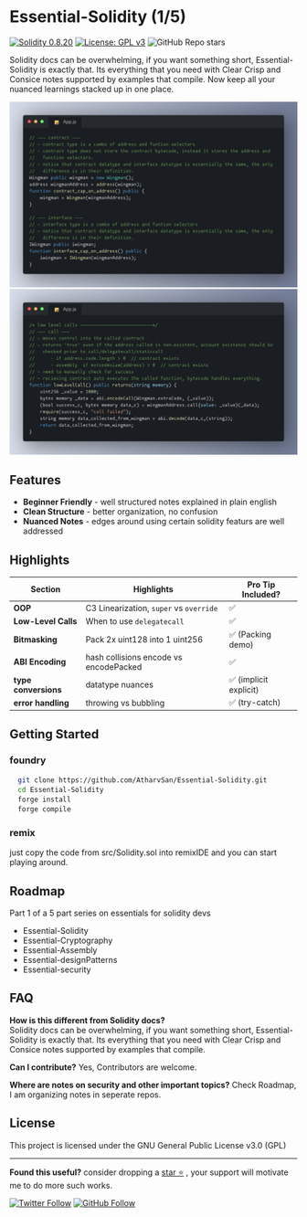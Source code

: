 # Essential-Solidity (1/5) 

[![Solidity 0.8.20](https://img.shields.io/badge/Solidity-0.8.20-363636?logo=solidity)](https://soliditylang.org)
[![License: GPL v3](https://img.shields.io/badge/License-GPL%20v3-blue.svg)](https://www.gnu.org/licenses/gpl-3.0.html)
![GitHub Repo stars](https://img.shields.io/github/stars/AtharvSan/Solidity)


Solidity docs can be overwhelming, if you want something short, Essential-Solidity is exactly that. Its everything that you need with Clear Crisp and Consice notes supported by examples that compile. Now keep all your nuanced learnings stacked up in one place.

![contract interface example](./types.png)
![call example](./call.png)


## Features

- **Beginner Friendly** - well structured notes explained in plain english
- **Clean Structure** - better organization, no confusion
- **Nuanced Notes** - edges around using certain solidity featurs are well addressed


## Highlights

| Section               | Highlights                          | Pro Tip Included? |
|-----------------------|-------------------------------------|-------------------|
| **OOP**               | C3 Linearization, `super` vs `override` | ✅            |
| **Low-Level Calls**   | When to use `delegatecall`          | ✅                |
| **Bitmasking**        | Pack 2x uint128 into 1 uint256      | ✅ (Packing demo) |
| **ABI Encoding**      | hash collisions encode vs encodePacked | ✅           |
| **type conversions**  | datatype nuances                    | ✅ (implicit explicit)|
| **error handling**    | throwing vs bubbling                | ✅ (try-catch)    |


## Getting Started
### foundry
```bash
  git clone https://github.com/AtharvSan/Essential-Solidity.git
  cd Essential-Solidity
  forge install
  forge compile
```
### remix 
just copy the code from src/Solidity.sol into remixIDE and you can start playing around.

## Roadmap
Part 1 of a 5 part series on essentials for solidity devs
- Essential-Solidity
- Essential-Cryptography
- Essential-Assembly
- Essential-designPatterns
- Essential-security

## FAQ

**How is this different from Solidity docs?**  
Solidity docs can be overwhelming, if you want something short, Essential-Solidity is exactly that. Its everything that you need with Clear Crisp and Consice notes supported by examples that compile.

**Can I contribute?**
Yes, Contributors are welcome.

**Where are notes on security and other important topics?**
Check Roadmap, I am organizing notes in seperate repos.



## License
This project is licensed under the GNU General Public License v3.0 (GPL)

---

**Found this useful?** consider dropping a [star ⭐](https://github.com/AtharvSan/Solidity) , your support will motivate me to do more such works.

[![Twitter Follow](https://img.shields.io/twitter/follow/AtharvSan?style=social)](https://twitter.com/AtharvSan)
[![GitHub Follow](https://img.shields.io/github/followers/AtharvSan?label=Follow%20me&style=social)](https://github.com/AtharvSan)